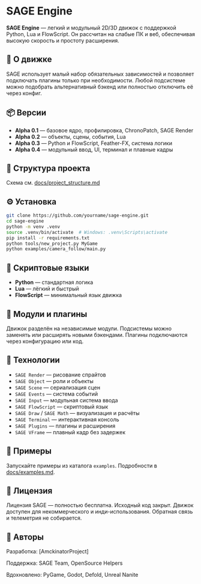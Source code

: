 # SAGE Engine

**SAGE Engine** — легкий и модульный 2D/3D движок c поддержкой Python, Lua и FlowScript. Он рассчитан на слабые ПК и веб, обеспечивая высокую скорость и простоту расширения.

## 🚀 О движке

SAGE использует малый набор обязательных зависимостей и позволяет подключать плагины только при необходимости. Любой подсистеме можно подобрать альтернативный бэкенд или полностью отключить её через конфиг.

## 📦 Версии

- **Alpha 0.1** — базовое ядро, профилировка, ChronoPatch, SAGE Render
- **Alpha 0.2** — объекты, сцены, события, Lua
- **Alpha 0.3** — Python и FlowScript, Feather-FX, система логики
- **Alpha 0.4** — модульный ввод, UI, терминал и плавные кадры

## 📁 Структура проекта

Схема см. [docs/project_structure.md](docs/project_structure.md)

## ⚙️ Установка

```bash
git clone https://github.com/yourname/sage-engine.git
cd sage-engine
python -m venv .venv
source .venv/bin/activate  # Windows: .venv\Scripts\activate
pip install -r requirements.txt
python tools/new_project.py MyGame
python examples/camera_follow/main.py
```

## 📜 Скриптовые языки

- **Python** — стандартная логика
- **Lua** — лёгкий и быстрый
- **FlowScript** — минимальный язык движка

## 🧩 Модули и плагины

Движок разделён на независимые модули. Подсистемы можно заменять или расширять новыми бэкендами. Плагины подключаются через конфигурацию или код.

## 🚀 Технологии

- `SAGE Render` — рисование спрайтов
- `SAGE Object` — роли и объекты
- `SAGE Scene` — сериализация сцен
- `SAGE Events` — система событий
- `SAGE Input` — модульная система ввода
- `SAGE FlowScript` — скриптовый язык
- `SAGE Draw` / `SAGE Math` — визуализация и расчёты
- `SAGE Terminal` — интерактивная консоль
- `SAGE Plugins` — плагины и расширения
- `SAGE VFrame` — плавный кадр без задержек

## 🧪 Примеры

Запускайте примеры из каталога `examples`. Подробности в [docs/examples.md](docs/examples.md).

## 📜 Лицензия

Лицензия SAGE — полностью бесплатна. Исходный код закрыт. Движок доступен для некоммерческого и инди-использования. Обратная связь и телеметрия не собирается.

## 👤 Авторы

Разработка: [AmckinatorProject]

Поддержка: SAGE Team, OpenSource Helpers

Вдохновлено: PyGame, Godot, Defold, Unreal Nanite
